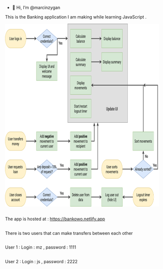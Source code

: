 - 👋 Hi, I’m @marcinzygan

This is the Banking application I am making while learning JavaScript .
<p align= "center">
  <img src= "https://github.com/marcinzygan/BankApp/blob/master/Bankist-flowchart.png" width="700" height="600">
</p>

##
The app is hosted at : https://bankowo.netlify.app
## 
There is two users that can make transfers between each other 
##
User 1 : Login : mz , password : 1111
##
User 2 : Login : js , password : 2222
